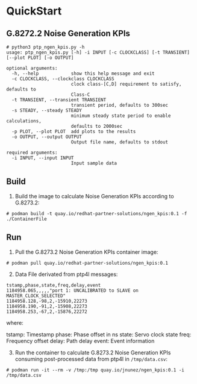 # QuickStart


## G.8272.2 Noise Generation KPIs


```console
# python3 ptp_ngen_kpis.py -h
usage: ptp_ngen_kpis.py [-h] -i INPUT [-c CLOCKCLASS] [-t TRANSIENT] [--plot PLOT] [-o OUTPUT]

optional arguments:
  -h, --help            show this help message and exit
  -c CLOCKCLASS, --clockclass CLOCKCLASS
                        clock class-[C,D] requirement to satisfy, defaults to
                        Class-C
  -t TRANSIENT, --transient TRANSIENT
                        transient period, defaults to 300sec
  -s STEADY, --steady STEADY
                        minimum steady state period to enable calculations,
                        defaults to 2000sec
  -p PLOT, --plot PLOT  add plots to the results
  -o OUTPUT, --output OUTPUT
                        Output file name, defaults to stdout

required arguments:
  -i INPUT, --input INPUT
                        Input sample data
```

## Build 

1) Build the image to calculate Noise Generation KPIs according to G.8273.2:

```
# podman build -t quay.io/redhat-partner-solutions/ngen_kpis:0.1 -f ./ContainerFile
```

## Run

1) Pull the G.8273.2 Noise Generation KPIs container image:

```
# podman pull quay.io/redhat-partner-solutions/ngen_kpis:0.1
```

2) Data File derivated from ptp4l messages:

```
tstamp,phase,state,freq,delay,event
1184958.065,,,,,"port 1: UNCALIBRATED to SLAVE on MASTER_CLOCK_SELECTED"
1184958.128,-98,2,-15910,22273
1184958.190,-91,2,-15908,22273
1184958.253,-67,2,-15876,22272
```

where:

tstamp: Timestamp
phase: Phase offset in ns
state: Servo clock state
freq: Frequency offset
delay: Path delay
event: Event information   

3) Run the container to calculate G.8273.2 Noise Generation KPIs consuming post-processed data from ptp4l in `/tmp/data.csv`:

```
# podman run -it --rm -v /tmp:/tmp quay.io/jnunez/ngen_kpis:0.1 -i /tmp/data.csv
```


